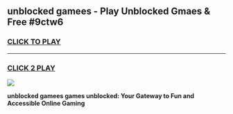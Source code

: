 
## unblocked gamees - Play Unblocked Gmaes & Free #9ctw6
<h3>
<a href="https://news.freeplayer.one?title=unblocked_gamees&ref=03M">CLICK TO PLAY</a></h3>
<hr>

<h3>
<a href="https://news.freeplayer.one?title=unblocked_gamees&ref=03M">CLICK 2 PLAY</a>
  
</h3>

<a href="https://news.freeplayer.one?title=unblocked_gamees&ref=03M"><img src="https://clearcache.store/games.png"></a>


**unblocked gamees games unblocked: Your Gateway to Fun and Accessible Online Gaming**
